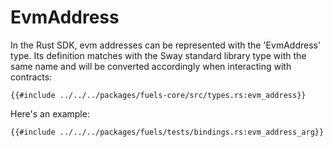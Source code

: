 # EvmAddress

In the Rust SDK, evm addresses can be represented with the 'EvmAddress' type. Its definition matches with the Sway standard library type with the same name and will be converted accordingly when interacting with contracts:

```rust,ignore
{{#include ../../../packages/fuels-core/src/types.rs:evm_address}}
```

Here's an example:

```rust,ignore
{{#include ../../../packages/fuels/tests/bindings.rs:evm_address_arg}}
```
